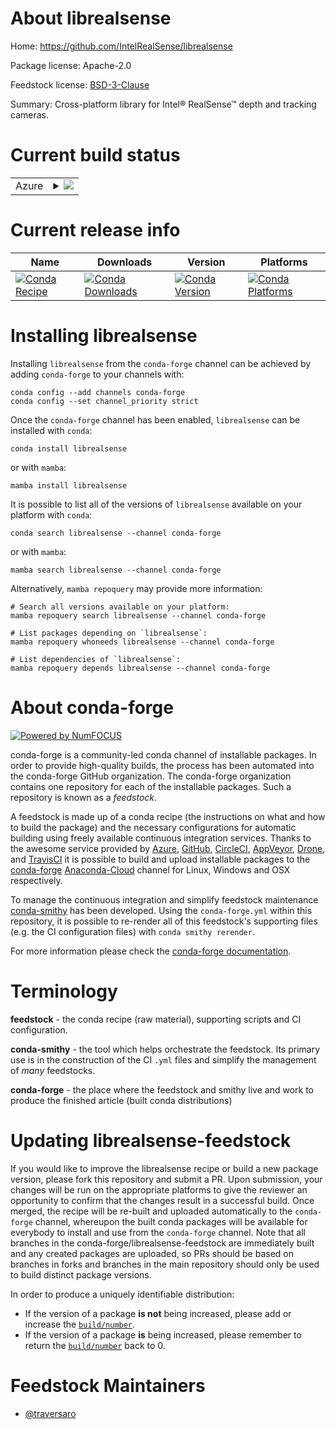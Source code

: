 About librealsense
==================

Home: https://github.com/IntelRealSense/librealsense

Package license: Apache-2.0

Feedstock license: [BSD-3-Clause](https://github.com/conda-forge/librealsense-feedstock/blob/main/LICENSE.txt)

Summary: Cross-platform library for Intel® RealSense™ depth and tracking cameras.

Current build status
====================


<table>
    
  <tr>
    <td>Azure</td>
    <td>
      <details>
        <summary>
          <a href="https://dev.azure.com/conda-forge/feedstock-builds/_build/latest?definitionId=11816&branchName=main">
            <img src="https://dev.azure.com/conda-forge/feedstock-builds/_apis/build/status/librealsense-feedstock?branchName=main">
          </a>
        </summary>
        <table>
          <thead><tr><th>Variant</th><th>Status</th></tr></thead>
          <tbody><tr>
              <td>linux_64</td>
              <td>
                <a href="https://dev.azure.com/conda-forge/feedstock-builds/_build/latest?definitionId=11816&branchName=main">
                  <img src="https://dev.azure.com/conda-forge/feedstock-builds/_apis/build/status/librealsense-feedstock?branchName=main&jobName=linux&configuration=linux_64_" alt="variant">
                </a>
              </td>
            </tr><tr>
              <td>osx_64</td>
              <td>
                <a href="https://dev.azure.com/conda-forge/feedstock-builds/_build/latest?definitionId=11816&branchName=main">
                  <img src="https://dev.azure.com/conda-forge/feedstock-builds/_apis/build/status/librealsense-feedstock?branchName=main&jobName=osx&configuration=osx_64_" alt="variant">
                </a>
              </td>
            </tr>
          </tbody>
        </table>
      </details>
    </td>
  </tr>
</table>

Current release info
====================

| Name | Downloads | Version | Platforms |
| --- | --- | --- | --- |
| [![Conda Recipe](https://img.shields.io/badge/recipe-librealsense-green.svg)](https://anaconda.org/conda-forge/librealsense) | [![Conda Downloads](https://img.shields.io/conda/dn/conda-forge/librealsense.svg)](https://anaconda.org/conda-forge/librealsense) | [![Conda Version](https://img.shields.io/conda/vn/conda-forge/librealsense.svg)](https://anaconda.org/conda-forge/librealsense) | [![Conda Platforms](https://img.shields.io/conda/pn/conda-forge/librealsense.svg)](https://anaconda.org/conda-forge/librealsense) |

Installing librealsense
=======================

Installing `librealsense` from the `conda-forge` channel can be achieved by adding `conda-forge` to your channels with:

```
conda config --add channels conda-forge
conda config --set channel_priority strict
```

Once the `conda-forge` channel has been enabled, `librealsense` can be installed with `conda`:

```
conda install librealsense
```

or with `mamba`:

```
mamba install librealsense
```

It is possible to list all of the versions of `librealsense` available on your platform with `conda`:

```
conda search librealsense --channel conda-forge
```

or with `mamba`:

```
mamba search librealsense --channel conda-forge
```

Alternatively, `mamba repoquery` may provide more information:

```
# Search all versions available on your platform:
mamba repoquery search librealsense --channel conda-forge

# List packages depending on `librealsense`:
mamba repoquery whoneeds librealsense --channel conda-forge

# List dependencies of `librealsense`:
mamba repoquery depends librealsense --channel conda-forge
```


About conda-forge
=================

[![Powered by
NumFOCUS](https://img.shields.io/badge/powered%20by-NumFOCUS-orange.svg?style=flat&colorA=E1523D&colorB=007D8A)](https://numfocus.org)

conda-forge is a community-led conda channel of installable packages.
In order to provide high-quality builds, the process has been automated into the
conda-forge GitHub organization. The conda-forge organization contains one repository
for each of the installable packages. Such a repository is known as a *feedstock*.

A feedstock is made up of a conda recipe (the instructions on what and how to build
the package) and the necessary configurations for automatic building using freely
available continuous integration services. Thanks to the awesome service provided by
[Azure](https://azure.microsoft.com/en-us/services/devops/), [GitHub](https://github.com/),
[CircleCI](https://circleci.com/), [AppVeyor](https://www.appveyor.com/),
[Drone](https://cloud.drone.io/welcome), and [TravisCI](https://travis-ci.com/)
it is possible to build and upload installable packages to the
[conda-forge](https://anaconda.org/conda-forge) [Anaconda-Cloud](https://anaconda.org/)
channel for Linux, Windows and OSX respectively.

To manage the continuous integration and simplify feedstock maintenance
[conda-smithy](https://github.com/conda-forge/conda-smithy) has been developed.
Using the ``conda-forge.yml`` within this repository, it is possible to re-render all of
this feedstock's supporting files (e.g. the CI configuration files) with ``conda smithy rerender``.

For more information please check the [conda-forge documentation](https://conda-forge.org/docs/).

Terminology
===========

**feedstock** - the conda recipe (raw material), supporting scripts and CI configuration.

**conda-smithy** - the tool which helps orchestrate the feedstock.
                   Its primary use is in the construction of the CI ``.yml`` files
                   and simplify the management of *many* feedstocks.

**conda-forge** - the place where the feedstock and smithy live and work to
                  produce the finished article (built conda distributions)


Updating librealsense-feedstock
===============================

If you would like to improve the librealsense recipe or build a new
package version, please fork this repository and submit a PR. Upon submission,
your changes will be run on the appropriate platforms to give the reviewer an
opportunity to confirm that the changes result in a successful build. Once
merged, the recipe will be re-built and uploaded automatically to the
`conda-forge` channel, whereupon the built conda packages will be available for
everybody to install and use from the `conda-forge` channel.
Note that all branches in the conda-forge/librealsense-feedstock are
immediately built and any created packages are uploaded, so PRs should be based
on branches in forks and branches in the main repository should only be used to
build distinct package versions.

In order to produce a uniquely identifiable distribution:
 * If the version of a package **is not** being increased, please add or increase
   the [``build/number``](https://docs.conda.io/projects/conda-build/en/latest/resources/define-metadata.html#build-number-and-string).
 * If the version of a package **is** being increased, please remember to return
   the [``build/number``](https://docs.conda.io/projects/conda-build/en/latest/resources/define-metadata.html#build-number-and-string)
   back to 0.

Feedstock Maintainers
=====================

* [@traversaro](https://github.com/traversaro/)

